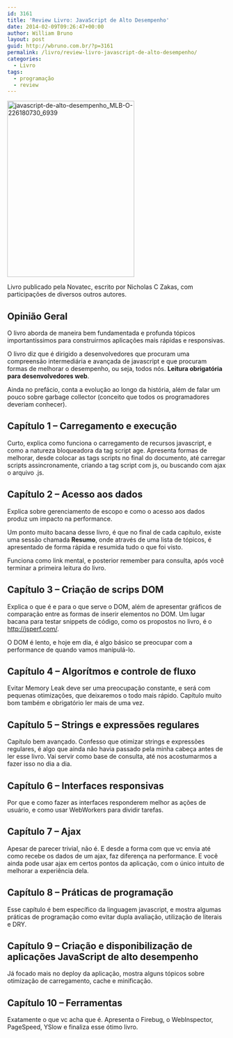 ```yaml
---
id: 3161
title: 'Review Livro: JavaScript de Alto Desempenho'
date: 2014-02-09T09:26:47+00:00
author: William Bruno
layout: post
guid: http://wbruno.com.br/?p=3161
permalink: /livro/review-livro-javascript-de-alto-desempenho/
categories:
  - Livro
tags:
  - programação
  - review
---
```

<img src="http://wbruno.com.br/wp-content/uploads/2014/02/javascript-de-alto-desempenho_MLB-O-226180730_6939.jpg" alt="javascript-de-alto-desempenho_MLB-O-226180730_6939" width="292" height="405" class="aligncenter size-full wp-image-3162" />

Livro publicado pela Novatec, escrito por Nicholas C Zakas, com participações de diversos outros autores.

## Opinião Geral

O livro aborda de maneira bem fundamentada e profunda tópicos importantíssimos para construirmos aplicações mais rápidas e responsivas.

O livro diz que é dirigido a desenvolvedores que procuram uma compreensão intermediária e avançada de javascript e que procuram formas de melhorar o desempenho, ou seja, todos nós. **Leitura obrigatória para desenvolvedores web**.

Ainda no prefácio, conta a evolução ao longo da história, além de falar um pouco sobre garbage collector (conceito que todos os programadores deveriam conhecer).
  
<!--more-->

## Capítulo 1 &#8211; Carregamento e execução

Curto, explica como funciona o carregamento de recursos javascript, e como a natureza bloqueadora da tag script age. Apresenta formas de melhorar, desde colocar as tags scripts no final do documento, até carregar scripts assincronamente, criando a tag script com js, ou buscando com ajax o arquivo .js.

## Capítulo 2 &#8211; Acesso aos dados

Explica sobre gerenciamento de escopo e como o acesso aos dados produz um impacto na performance. 

Um ponto muito bacana desse livro, é que no final de cada capítulo, existe uma sessão chamada **Resumo**, onde através de uma lista de tópicos, é apresentado de forma rápida e resumida tudo o que foi visto.
  
Funciona como link mental, e posterior remember para consulta, após você terminar a primeira leitura do livro.

## Capítulo 3 &#8211; Criação de scrips DOM

Explica o que é e para o que serve o DOM, além de apresentar gráficos de comparação entre as formas de inserir elementos no DOM. Um lugar bacana para testar snippets de código, como os propostos no livro, é o <a href="http://jsperf.com/" rel="nofollow">http://jsperf.com/</a>.

O DOM é lento, e hoje em dia, é algo básico se preocupar com a performance de quando vamos manipulá-lo.

## Capítulo 4 &#8211; Algorítmos e controle de fluxo

Evitar Memory Leak deve ser uma preocupação constante, e será com pequenas otimizações, que deixaremos o todo mais rápido. Capítulo muito bom também e obrigatório ler mais de uma vez.

## Capítulo 5 &#8211; Strings e expressões regulares

Capítulo bem avançado. Confesso que otimizar strings e expressões regulares, é algo que ainda não havia passado pela minha cabeça antes de ler esse livro. Vai servir como base de consulta, até nos acostumarmos a fazer isso no dia a dia.

## Capítulo 6 &#8211; Interfaces responsivas

Por que e como fazer as interfaces responderem melhor as ações de usuário, e como usar WebWorkers para dividir tarefas.

## Capítulo 7 &#8211; Ajax

Apesar de parecer trivial, não é. E desde a forma com que vc envia até como recebe os dados de um ajax, faz diferença na performance. E você ainda pode usar ajax em certos pontos da aplicação, com o único intuito de melhorar a experiência dela.

## Capítulo 8 &#8211; Práticas de programação

Esse capítulo é bem específico da linguagem javascript, e mostra algumas práticas de programação como evitar dupla avaliação, utilização de literais e DRY.

## Capítulo 9 &#8211; Criação e disponibilização de aplicações JavaScript de alto desempenho

Já focado mais no deploy da aplicação, mostra alguns tópicos sobre otimização de carregamento, cache e minificação.

## Capítulo 10 &#8211; Ferramentas

Exatamente o que vc acha que é. Apresenta o Firebug, o WebInspector, PageSpeed, YSlow e finaliza esse ótimo livro.